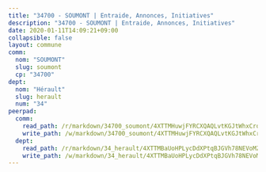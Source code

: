 ```yaml
---
title: "34700 - SOUMONT | Entraide, Annonces, Initiatives"
description: "34700 - SOUMONT | Entraide, Annonces, Initiatives"
date: 2020-01-11T14:09:21+09:00
collapsible: false
layout: commune
comm:
  nom: "SOUMONT"
  slug: soumont
  cp: "34700"
dept:
  nom: "Hérault"
  slug: herault
  num: "34"
peerpad:
  comm:
    read_path: /r/markdown/34700_soumont/4XTTMHuwjFYRCXQAQLvtKGJtWhxCrq8SPwoMZFJK6Pn7NcPFu
    write_path: /w/markdown/34700_soumont/4XTTMHuwjFYRCXQAQLvtKGJtWhxCrq8SPwoMZFJK6Pn7NcPFu-K3TgUems5gAyE5nYz5ydgUCNbfDwf1VtSVwrrvfMkDwQkQHHQzNSfHWTgDMSFoe6NTxMTEb6BGYvaCafXEqf2dpYVf27V1ffC6nJj1CS1fyVVLURbgPUMgn5YkQ8YWzV5md9CGBh
  dept:
    read_path: /r/markdown/34_herault/4XTTMBaUoHPLycDdXPtqBJGVh78NEVoMZNyf8Wnh1X5DK6Ew8
    write_path: /w/markdown/34_herault/4XTTMBaUoHPLycDdXPtqBJGVh78NEVoMZNyf8Wnh1X5DK6Ew8-K3TgTd4rzWVX1F82NgGyNepGUxhqCmodCALjxNZeEdBQWQhd1NJYx1gHMW9QBLL6sN41ALXRejLsG2VetgVferfVncrvVCz47dChJvN8ouQLRMdWs4KpxKPeRYR1nspmhzdBqF8J
---
```


